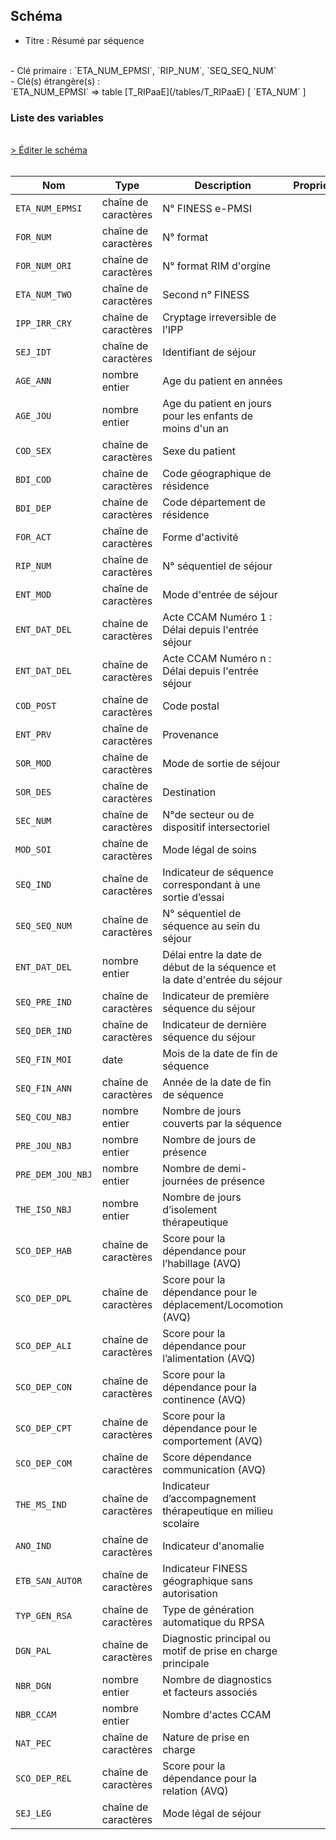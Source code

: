 ## Schéma

- Titre : Résumé par séquence
<br />
- Clé primaire : `ETA_NUM_EPMSI`, `RIP_NUM`, `SEQ_SEQ_NUM`
<br />
- Clé(s) étrangère(s) : <br />
`ETA_NUM_EPMSI` => table [T_RIPaaE](/tables/T_RIPaaE) [ `ETA_NUM` ]<br />

### Liste des variables
<br />
<div>
    <a href="https://gitlab.com/healthdatahub/schema-snds/edit/master/schemas/PMSI%20RIP/T_RIPaaRSA.json"  
    arget="_blank" rel="noopener noreferrer">> Éditer le schéma</a>
    <OutboundLink />
</div>
<br />

Nom|Type|Description|Propriétés
-|-|-|-
`ETA_NUM_EPMSI`|chaîne de caractères|N° FINESS e-PMSI||
`FOR_NUM`|chaîne de caractères|N° format||
`FOR_NUM_ORI`|chaîne de caractères|N° format RIM d&#x27;orgine||
`ETA_NUM_TWO`|chaîne de caractères|Second n° FINESS||
`IPP_IRR_CRY`|chaîne de caractères|Cryptage irreversible de l&#x27;IPP||
`SEJ_IDT`|chaîne de caractères|Identifiant de séjour||
`AGE_ANN`|nombre entier|Age du patient en années||
`AGE_JOU`|nombre entier|Age du patient en jours pour les enfants de moins d&#x27;un an||
`COD_SEX`|chaîne de caractères|Sexe du patient||
`BDI_COD`|chaîne de caractères|Code géographique de résidence||
`BDI_DEP`|chaîne de caractères|Code département de résidence||
`FOR_ACT`|chaîne de caractères|Forme d&#x27;activité||
`RIP_NUM`|chaîne de caractères|N° séquentiel de séjour||
`ENT_MOD`|chaîne de caractères|Mode d&#x27;entrée de séjour||
`ENT_DAT_DEL`|chaîne de caractères|Acte CCAM Numéro 1 : Délai depuis l&#x27;entrée séjour||
`ENT_DAT_DEL`|chaîne de caractères|Acte CCAM Numéro n : Délai depuis l&#x27;entrée séjour||
`COD_POST`|chaîne de caractères|Code postal||
`ENT_PRV`|chaîne de caractères|Provenance||
`SOR_MOD`|chaîne de caractères|Mode de sortie de séjour||
`SOR_DES`|chaîne de caractères|Destination||
`SEC_NUM`|chaîne de caractères|N°de secteur ou de dispositif intersectoriel||
`MOD_SOI`|chaîne de caractères|Mode légal de soins||
`SEQ_IND`|chaîne de caractères|Indicateur de séquence correspondant à une sortie d’essai||
`SEQ_SEQ_NUM`|chaîne de caractères|N° séquentiel de séquence au sein du séjour||
`ENT_DAT_DEL`|nombre entier|Délai entre la date de début de la séquence et la date d&#x27;entrée du séjour||
`SEQ_PRE_IND`|chaîne de caractères|Indicateur de première séquence du séjour||
`SEQ_DER_IND`|chaîne de caractères|Indicateur de dernière séquence du séjour||
`SEQ_FIN_MOI`|date|Mois de la date de fin de séquence||
`SEQ_FIN_ANN`|chaîne de caractères|Année de la date de fin de séquence||
`SEQ_COU_NBJ`|nombre entier|Nombre de jours couverts par la séquence||
`PRE_JOU_NBJ`|nombre entier|Nombre de jours de présence||
`PRE_DEM_JOU_NBJ`|nombre entier|Nombre de demi-journées de présence||
`THE_ISO_NBJ`|nombre entier|Nombre de jours d’isolement thérapeutique||
`SCO_DEP_HAB`|chaîne de caractères|Score pour la dépendance pour l’habillage (AVQ)||
`SCO_DEP_DPL`|chaîne de caractères|Score pour la dépendance pour le déplacement/Locomotion (AVQ)||
`SCO_DEP_ALI`|chaîne de caractères|Score pour la dépendance pour l’alimentation (AVQ)||
`SCO_DEP_CON`|chaîne de caractères|Score pour la dépendance pour la continence (AVQ)||
`SCO_DEP_CPT`|chaîne de caractères|Score pour la dépendance pour le comportement (AVQ)||
`SCO_DEP_COM`|chaîne de caractères|Score dépendance communication (AVQ)||
`THE_MS_IND`|chaîne de caractères|Indicateur d’accompagnement thérapeutique en milieu scolaire||
`ANO_IND`|chaîne de caractères|Indicateur d&#x27;anomalie||
`ETB_SAN_AUTOR`|chaîne de caractères|Indicateur FINESS géographique sans autorisation||
`TYP_GEN_RSA`|chaîne de caractères|Type de génération automatique du RPSA||
`DGN_PAL`|chaîne de caractères|Diagnostic principal ou motif de prise en charge principale||
`NBR_DGN`|nombre entier|Nombre de diagnostics et facteurs associés||
`NBR_CCAM`|nombre entier|Nombre d&#x27;actes CCAM||
`NAT_PEC`|chaîne de caractères|Nature de prise en charge||
`SCO_DEP_REL`|chaîne de caractères|Score pour la dépendance pour la relation (AVQ)||
`SEJ_LEG`|chaîne de caractères|Mode légal de séjour||

